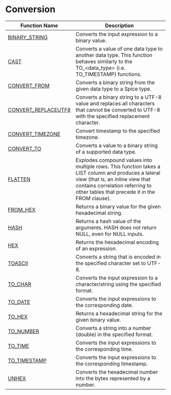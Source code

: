 # Conversion

| Function Name                                   | Description                                                                                                                                                                                                                  |
| ----------------------------------------------- | ---------------------------------------------------------------------------------------------------------------------------------------------------------------------------------------------------------------------------- |
| [BINARY\_STRING](binary\_string.md)             | Converts the input expression to a binary value.                                                                                                                                                                             |
| [CAST](cast.md)                                 | Converts a value of one data type to another data type. This function behaves similarly to the TO\_\<data\_type> (i.e. TO\_TIMESTAMP) functions.                                                                             |
| [CONVERT\_FROM](convert\_from.md)               | Converts a binary string from the given data type to a Spice type.                                                                                                                                                           |
| [CONVERT\_REPLACEUTF8](convert\_replaceutf8.md) | Converts a binary string to a UTF-8 value and replaces all characters that cannot be converted to UTF-8 with the specified replacement character.                                                                            |
| [CONVERT\_TIMEZONE](convert\_timezone.md)       | Convert timestamp to the specified timezone.                                                                                                                                                                                 |
| [CONVERT\_TO](convert\_to.md)                   | Converts a value to a binary string of a supported data type.                                                                                                                                                                |
| [FLATTEN](flatten.md)                           | Explodes compound values into multiple rows. This function takes a LIST column and produces a lateral view (that is, an inline view that contains correlation referring to other tables that precede it in the FROM clause). |
| [FROM\_HEX](from\_hex.md)                       | Returns a binary value for the given hexadecimal string.                                                                                                                                                                     |
| [HASH](hash.md)                                 | Returns a hash value of the arguments. HASH does not return NULL, even for NULL inputs.                                                                                                                                      |
| [HEX](../binary/hex.md)                         | Returns the hexadecimal encoding of an expression.                                                                                                                                                                           |
| [TOASCII](toascii.md)                           | Converts a string that is encoded in the specified character set to UTF-8.                                                                                                                                                   |
| [TO\_CHAR](to\_char.md)                         | Converts the input expression to a character/string using the specified format.                                                                                                                                              |
| [TO\_DATE](to\_date.md)                         | Converts the input expressions to the corresponding date.                                                                                                                                                                    |
| [TO\_HEX](to\_hex.md)                           | Returns a hexadecimal string for the given binary value.                                                                                                                                                                     |
| [TO\_NUMBER](to\_number.md)                     | Converts a string into a number (double) in the specified format.                                                                                                                                                            |
| [TO\_TIME](to\_time.md)                         | Converts the input expressions to the corresponding time.                                                                                                                                                                    |
| [TO\_TIMESTAMP](to\_timestamp.md)               | Converts the input expressions to the corresponding timestamp.                                                                                                                                                               |
| [UNHEX](../binary/unhex.md)                     | Converts the hexadecimal number into the bytes represented by a number.                                                                                                                                                      |



